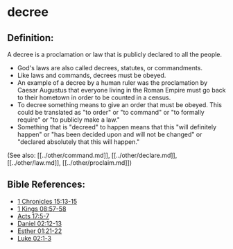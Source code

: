# decree #

## Definition: ##

A decree is a proclamation or law that is publicly declared to all the people.

* God's laws are also called decrees, statutes, or commandments.
* Like laws and commands, decrees  must be obeyed.
* An example of a decree by a human ruler was the proclamation by Caesar Augustus that everyone living in the Roman Empire must go back to their hometown in order to be counted in a census.
* To decree something means to give an order that must be obeyed. This could be translated as "to order" or "to command" or "to formally require" or "to publicly make a law."
* Something that is "decreed" to happen means that this "will definitely happen" or "has been decided upon and will not be changed" or "declared absolutely that this will happen."

(See also: [[../other/command.md]], [[../other/declare.md]], [[../other/law.md]], [[../other/proclaim.md]])

## Bible References: ##

* [1 Chronicles 15:13-15](en/tn/1ch/help/15/13)
* [1 Kings 08:57-58](en/tn/1ki/help/08/57)
* [Acts 17:5-7](en/tn/act/help/17/05)
* [Daniel 02:12-13](en/tn/dan/help/02/12)
* [Esther 01:21-22](en/tn/est/help/01/21)
* [Luke 02:1-3](en/tn/luk/help/02/01)